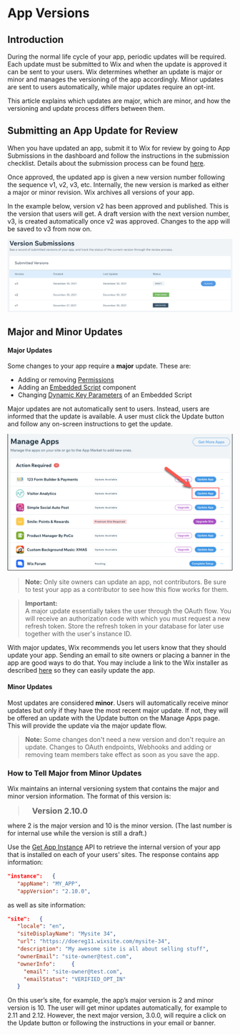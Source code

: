 # App Versions

## Introduction

During the normal life cycle of your app, periodic updates will be required. Each update must be submitted to Wix and when the update is approved it can be sent to your users. Wix determines whether an update is major or minor and manages the versioning of the app accordingly. Minor updates are sent to users automatically, while major updates require an opt-int.

This article explains which updates are major, which are minor, and how the versioning and update process differs between them.
## Submitting an App Update for Review

When you have updated an app, submit it to Wix for review by going to App Submissions in the dashboard and follow the instructions in the submission checklist. Details about the submission process can be found [here](https://devforum.wix.com/kb/en/article/submit-your-app-for-review).

Once approved, the updated app is given a new version number following the sequence v1, v2, v3, etc. Internally, the new version is marked as either a major or minor revision. Wix archives all versions of your app.

In the example below, version v2 has been approved and published. This is the version that users will get. A draft version with the next version number, v3, is created automatically once v2 was approved. Changes to the app will be saved to v3 from now on.

![Version Submissions](./../../media/app-submissions2.png)

## Major and Minor Updates

#### **Major Updates**

Some changes to your app require a **major** update. These are:

* Adding or removing [Permissions](https://devforum.wix.com/kb/en/article/about-permissions)
* Adding an [Embedded Script](https://devforum.wix.com/kb/en/article/set-up-an-embedded-script-component) component
* Changing [Dynamic Key Parameters](https://devforum.wix.com/kb/en/article/embedded-script-dynamic-parameters) of an Embedded Script

Major updates are not automatically sent to users. Instead, users are informed that the update is available. A user must click the Update button and follow any on-screen instructions to get the update.

![Manage Apps](./../../media/app-manager-update-arrow.png)

> **Note:** Only site owners can update an app, not contributors. Be sure to test your app as a contributor to see how this flow works for them.

<blockquote class='important'>
  <p>
    <strong>Important:</strong><br/>
    A major update essentially takes the user through the OAuth flow. You will receive an authorization code with which you must request a new refresh token. Store the refresh token in your database for later use together with the user's instance ID.
  </p>
</blockquote>

With major updates, Wix recommends you let users know that they should update your app. Sending an email to site owners or placing a banner in the app are good ways to do that. You may include a link to the Wix installer as described [here](https://dev.wix.com/api/rest/getting-started/authentication#getting-started_authentication_step-2-app-sends-users-to-authorize-the-app) so they can easily update the app.

#### **Minor Updates**

Most updates are considered **minor**. Users will automatically receive minor updates but only if they have the most recent major update. If not, they will be offered an update with the Update button on the Manage Apps page. This will provide the update via the major update flow.

> **Note:** Some changes don't need a new version and don't require an update. Changes to OAuth endpoints, Webhooks and adding or removing team members take effect as soon as you save the app.

### How to Tell Major from Minor Updates

Wix maintains an internal versioning system that contains the major and minor version information. The format of this version is:

> <font size="+1">&nbsp;&nbsp; **Version 2.10.0**</font>

where 2 is the major version and 10 is the minor version. (The last number is for internal use while the version is still a draft.)

Use the [Get App Instance](https://dev.wix.com/api/rest/app-management/apps/app-instance/get-app-instance) API to retrieve the internal version of your app that is installed on each of your users’ sites. The response contains app information:

```JSON
"instance":   {
   "appName": "MY_APP",
   "appVersion": "2.10.0",
```

as well as site information:

```JSON
"site":   {
   "locale": "en",
   "siteDisplayName": "Mysite 34",
   "url": "https://doereg11.wixsite.com/mysite-34",
   "description": "My awesome site is all about selling stuff",
   "ownerEmail": "site-owner@test.com",
   "ownerInfo":     {
     "email": "site-owner@test.com",
     "emailStatus": "VERIFIED_OPT_IN"
   }
```

On this user’s site, for example, the app’s major version is 2 and minor version is 10. The user will get minor updates automatically, for example to 2.11 and 2.12. However, the next major version, 3.0.0,  will require a click on the Update button or following the instructions in your email or banner.
